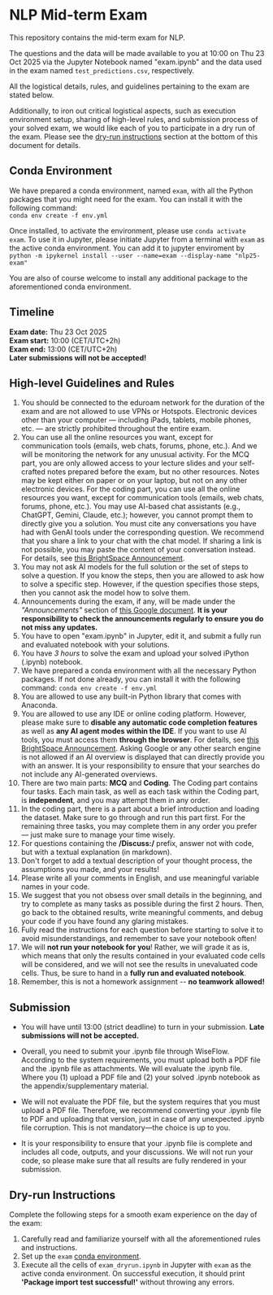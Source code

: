 # NLP Mid-term Exam

This repository contains the mid-term exam for NLP.

The questions and the data will be made available to you at 10:00 on Thu 23 Oct 2025 via the Jupyter Notebook named "exam.ipynb" and the data used in the exam named `test_predictions.csv`, respectively.

All the logistical details, rules, and guidelines pertaining to the exam are stated below.

Additionally, to iron out critical logistical aspects, such as execution environment setup, sharing of high-level rules, and submission process of your solved exam, we would like each of you to participate in a dry run of the exam. Please see the [dry-run instructions](#Dry-run-Instructions) section at the bottom of this document for details.

## Conda Environment
We have prepared a conda environment, named `exam`, with all the Python packages that you might need for the exam. You can install it with the following command:   
`conda env create -f env.yml`

Once installed, to activate the environment, please use `conda activate exam`. To use it in Jupyter, please initiate Jupyter from a terminal with `exam` as the active conda environment. You can add it to jupyter enviroment by `python -m ipykernel install --user --name=exam --display-name "nlp25-exam"`

You are also of course welcome to install any additional package to the aforementioned conda environment.   


## Timeline
**Exam date:** Thu 23 Oct 2025   
**Exam start:** 10:00 (CET/UTC+2h)   
**Exam end:** 13:00 (CET/UTC+2h)   
**Later submissions will not be accepted!**

## High-level Guidelines and Rules

1. You should be connected to the eduroam network for the duration of the exam and are not allowed to use VPNs or Hotspots. Electronic devices other than your computer — including iPads, tablets, mobile phones, etc. — are strictly prohibited throughout the entire exam.
2. You can use all the online resources you want, except for communication tools (emails, web chats, forums, phone, etc.). And we will be monitoring the network for any unusual activity. For the MCQ part, you are only allowed access to your lecture slides and your self-crafted notes prepared before the exam, but no other resources. Notes may be kept either on paper or on your laptop, but not on any other electronic devices. For the coding part, you can use all the online resources you want, except for communication tools (emails, web chats, forums, phone, etc.). You may use AI-based chat assistants (e.g., ChatGPT, Gemini, Claude, etc.); however, you cannot prompt them to directly give you a solution. You must cite any conversations you have had with GenAI tools under the corresponding question. We recommend that you share a link to your chat with the chat model. If sharing a link is not possible, you may paste the content of your conversation instead. For details, see [this BrightSpace Announcement](https://brightspace.au.dk/d2l/le/news/184554/125780/view?ou=184554).
4. You may not ask AI models for the full solution or the set of steps to solve a question. If you know the steps, then you are allowed to ask how to solve a specific step. However, if the question specifies those steps, then you cannot ask the model how to solve them.
5. Announcements during the exam, if any, will be made under the *"Announcements"* section of [this Google document](https://docs.google.com/document/d/1kxqWgRJzLxqCzMKI5LK9_rt8modDNURijXmXJv_xOhw/edit?usp=sharing). **It is your responsibility to check the announcements regularly to ensure you do not miss any updates.**  
6. You have to open "exam.ipynb" in Jupyter, edit it, and submit a fully run and evaluated notebook with your solutions.
7. You have *3 hours* to solve the exam and upload your solved iPython (.ipynb) notebook.
8. We have prepared a conda environment with all the necessary Python packages. If not done already, you can install it with the following command:   `conda env create -f env.yml`
9. You are allowed to use any built-in Python library that comes with Anaconda.
10. You are allowed to use any IDE or online coding platform. However, please make sure to **disable any automatic code completion features** as well as **any AI agent modes within the IDE**. If you want to use AI tools, you must access them **through the browser**. For details, see [this BrightSpace Announcement](https://brightspace.au.dk/d2l/le/news/184554/125780/view?ou=184554). Asking Google or any other search engine is not allowed if an AI overview is displayed that can directly provide you with an answer. It is your responsibility to ensure that your searches do not include any AI-generated overviews.
11. There are two main parts: **MCQ** and **Coding**. The Coding part contains four tasks. Each main task, as well as each task within the Coding part, is **independent**, and you may attempt them in any order.
12.  In the coding part, there is a part about a brief introduction and loading the dataset. Make sure to go through and run this part first. For the remaining three tasks, you may complete them in any order you prefer — just make sure to manage your time wisely.
13.  For questions containing the **/Discuss:/** prefix, answer not with code, but with a textual explanation (in markdown).
14.  Don't forget to add a textual description of your thought process, the assumptions you made, and your results!
15.  Please write all your comments in English, and use meaningful variable names in your code.
16. We suggest that you not obsess over small details in the beginning, and try to complete as many tasks as possible during the first 2 hours. Then, go back to the obtained results, write meaningful comments, and debug your code if you have found any glaring mistakes.
17. Fully read the instructions for each question before starting to solve it to avoid misunderstandings, and remember to save your notebook often!
18. We will **not run your notebook for you**! Rather, we will grade it as is, which means that only the results contained in your evaluated code cells will be considered, and we will not see the results in unevaluated code cells. Thus, be sure to hand in a **fully run and evaluated notebook**.
19. Remember, this is not a homework assignment -- **no teamwork allowed!**

## Submission
* You will have until 13:00 (strict deadline) to turn in your submission. **Late submissions will not be accepted.**

* Overall, you need to submit your .ipynb file through WiseFlow. According to the system requirements, you must upload both a PDF file and the .ipynb file as attachments. We will evaluate the .ipynb file.  Where you (1) upload a PDF file and (2) your solved .ipynb notebook as the appendix/supplementary material.

* We will not evaluate the PDF file, but the system requires that you must upload a PDF file. Therefore, we recommend converting your .ipynb file to PDF and uploading that version, just in case of any unexpected .ipynb file corruption. This is not mandatory—the choice is up to you.
  
* It is your responsibility to ensure that your .ipynb file is complete and includes all code, outputs, and your discussions. We will not run your code, so please make sure that all results are fully rendered in your submission.

## Dry-run Instructions

Complete the following steps for a smooth exam experience on the day of the exam:
1. Carefully read and familiarize yourself with all the aforementioned rules and instructions.
2. Set up the `exam` [conda environment](#Conda-Environment).
3. Execute all the cells of `exam_dryrun.ipynb` in Jupyter with `exam` as the active conda environment. On successful execution, it should print **'Package import test successful!'** without throwing any errors.
